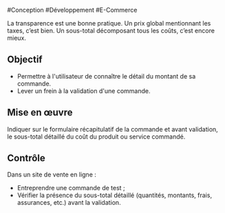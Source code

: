 
#Conception #Développement #E-Commerce

La transparence est une bonne pratique. Un prix global mentionnant les taxes, c’est bien. Un sous-total décomposant tous les coûts, c’est encore mieux.


## Objectif

* Permettre à l'utilisateur de connaître le détail du montant de sa commande.
* Lever un frein à la validation d'une commande.

## Mise en œuvre

Indiquer sur le formulaire récapitulatif de la commande et avant validation, le sous-total détaillé du coût du produit ou service commandé.

## Contrôle

Dans un site de vente en ligne :

* Entreprendre une commande de test ;
* Vérifier la présence du sous-total détaillé (quantités, montants, frais, assurances, etc.) avant la validation.

